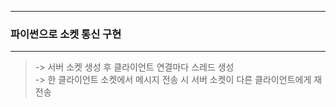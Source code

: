 * * *
### 파이썬으로 소켓 통신 구현
* * *
> -> 서버 소켓 생성 후 클라이언트 연결마다 스레드 생성<br>
> -> 한 클라이언트 소켓에서 메시지 전송 시 서버 소켓이 다른 클라이언트에게 재전송
